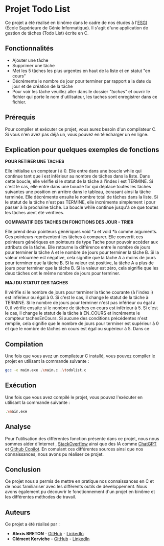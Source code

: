# Projet Todo List

Ce projet a été réalisé en binôme dans le cadre de nos études à l'[ESGI](https://www.esgi.fr) (École Supérieure de Génie Informatique). Il s'agit d'une application de gestion de tâches (Todo List) écrite en C.

## Fonctionnalités

- Ajouter une tâche
- Supprimer une tâche
- Met les 5 tâches les plus urgentes en haut de la liste et en statut "en cours"
- Décrémente le nombre de jour pour terminer par rapport a la date du jour et de création de la tâche
- Pour voir les tâche veuillez aller dans le dossier *"taches"* et ouvrir le fichier qui porte le nom d'utilisateur, les taches sont enregistrer dans ce fichier.

## Prérequis

Pour compiler et exécuter ce projet, vous aurez besoin d'un compilateur C. Si vous n'en avez pas déjà un, vous pouvez en télécharger un en ligne.

## Explication pour quelques exemples de fonctions 

**POUR RETIRER UNE TACHES**

Elle initialise un compteur i à 0.
Elle entre dans une boucle while qui continue tant que i est inférieur au nombre de tâches dans la liste.
Dans cette boucle, elle vérifie si le statut de la tâche à l'index i est TERMINE.
Si c'est le cas, elle entre dans une boucle for qui déplace toutes les tâches suivantes une position en arrière dans le tableau, écrasant ainsi la tâche terminée.
Elle décrémente ensuite le nombre total de tâches dans la liste.
Si le statut de la tâche n'est pas TERMINE, elle incrémente simplement i pour passer à la prochaine tâche.
La boucle while continue jusqu'à ce que toutes les tâches aient été vérifiées.

**COMPARATIF DES TACHES EN FONCTIONS DES JOUR - TRIER**

Elle prend deux pointeurs génériques void *a et void *b comme arguments. Ces pointeurs représentent les tâches à comparer.
Elle convertit ces pointeurs génériques en pointeurs de type Tache pour pouvoir accéder aux attributs de la tâche.
Elle retourne la différence entre le nombre de jours pour terminer la tâche A et le nombre de jours pour terminer la tâche B. Si la valeur retournée est négative, cela signifie que la tâche A a moins de jours pour terminer que la tâche B. Si la valeur est positive, la tâche A a plus de jours pour terminer que la tâche B. Si la valeur est zéro, cela signifie que les deux tâches ont le même nombre de jours pour terminer.

**MAJ DU STATUT DES TACHES**

Il vérifie si le nombre de jours pour terminer la tâche courante (à l'index i) est inférieur ou égal à 0. Si c'est le cas, il change le statut de la tâche à TERMINE.
Si le nombre de jours pour terminer n'est pas inférieur ou égal à 0, il vérifie ensuite si le nombre de tâches en cours est inférieur à 5. Si c'est le cas, il change le statut de la tâche à EN_COURS et incrémente le compteur tachesEnCours.
Si aucune des conditions précédentes n'est remplie, cela signifie que le nombre de jours pour terminer est supérieur à 0 et que le nombre de tâches en cours est égal ou supérieur à 5. Dans ce 

## Compilation

Une fois que vous avez un compilateur C installé, vous pouvez compiler le projet en utilisant la commande suivante :

```bash
gcc -o main.exe .\main.c .\todolist.c
```

## Exécution

Une fois que vous avez compilé le projet, vous pouvez l'exécuter en utilisant la commande suivante :

```bash
.\main.exe
```

## Analyse

Pour l'utilisation des différentes fonction présente dans ce projet, nous nous sommes aider d'internet , [StackOverflow](https://stackoverflow.com/) ainsi que des IA comme [ChatGPT](https://chat.openai.com) et [Github Copilot](https://copilot.github.com/). En comulant ces différentes sources ainsi que nos connaissances, nous avons pu réaliser ce projet.

## Conclusion

Ce projet nous a permis de mettre en pratique nos connaissances en C et de nous familiariser avec les différents outils de développement. Nous avons également pu découvrir le fonctionnement d'un projet en binôme et les différentes méthodes de travail. 

## Auteurs

Ce projet a été réalisé par : 

- **Alexis BRETON** - [GitHub](https://github.com/alexisb31) - [LinkedIn](https://www.linkedin.com/in/alexis-breton-84b66328b/)
- **Clément Kerviche** - [GitHub](https://github.com/clement-krv) - [LinkedIn](https://www.linkedin.com/in/clément-kerviche-6b7a44262/cl%C3%A9ment-kerviche-8b1b3b1b8/)
